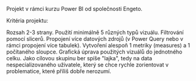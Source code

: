 Projekt v rámci kurzu Power BI od společnosti Engeto.

Kritéria projektu:

Rozsah 2-3 strany.
Použití minimálně 5 různých typů vizuálu.
Filtrování pomocí slicerů.
Propojení více datových zdrojů (v Power Query nebo v rámci propojení více tabulek).
Vytvoření alespoň 1 metriky (measures) a 1 počítaného sloupce.
Grafická úprava použitých vizuálů do jednotného celku.
Jako cílovou skupinu ber spíše "lajka", tedy na data nespecializovaného uživatele, který se chce rychle zorientovat v problematice, které příliš dobře nerozumí.
